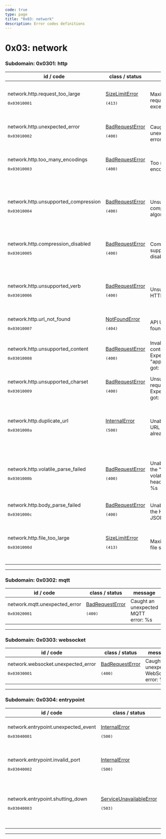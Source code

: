 ```yaml
---
code: true
type: page
title: "0x03: network"
description: Error codes definitions
---
```


[//]: # (This documentation is auto-generated)
[//]: # (If you need to update this page, execute: npm run doc-error-codes)

# 0x03: network



### Subdomain: 0x0301: http

| id / code | class / status | message | description |
| --------- | -------------- | --------| ----------- |
| network.http.request_too_large<br/><pre>0x03010001</pre>  | [SizeLimitError](/core/2/api/essentials/error-handling#sizelimiterror) <pre>(413)</pre> | Maximum HTTP request size exceeded. | The size of the request exceeds the server configured limit |
| network.http.unexpected_error<br/><pre>0x03010002</pre>  | [BadRequestError](/core/2/api/essentials/error-handling#badrequesterror) <pre>(400)</pre> | Caught an unexpected HTTP error: %s | Caught an unexpected HTTP parsing error |
| network.http.too_many_encodings<br/><pre>0x03010003</pre>  | [BadRequestError](/core/2/api/essentials/error-handling#badrequesterror) <pre>(400)</pre> | Too many encodings. | The number of encodings exceeds the server configured limit |
| network.http.unsupported_compression<br/><pre>0x03010004</pre>  | [BadRequestError](/core/2/api/essentials/error-handling#badrequesterror) <pre>(400)</pre> | Unsupported compression algorithm "%s". | The request has been compressed using an unsupported compression algorithm |
| network.http.compression_disabled<br/><pre>0x03010005</pre>  | [BadRequestError](/core/2/api/essentials/error-handling#badrequesterror) <pre>(400)</pre> | Compression support is disabled. | The server has been configured to refuse compressed requests |
| network.http.unsupported_verb<br/><pre>0x03010006</pre>  | [BadRequestError](/core/2/api/essentials/error-handling#badrequesterror) <pre>(400)</pre> | Unsupported HTTP verb "%s". | An HTTP request has been submitted using an unsupported verb |
| network.http.url_not_found<br/><pre>0x03010007</pre>  | [NotFoundError](/core/2/api/essentials/error-handling#notfounderror) <pre>(404)</pre> | API URL not found: %s. | API URL not found |
| network.http.unsupported_content<br/><pre>0x03010008</pre>  | [BadRequestError](/core/2/api/essentials/error-handling#badrequesterror) <pre>(400)</pre> | Invalid request content-type. Expected "application/json", got: "%s". | The content described in the content-type header is not supported |
| network.http.unsupported_charset<br/><pre>0x03010009</pre>  | [BadRequestError](/core/2/api/essentials/error-handling#badrequesterror) <pre>(400)</pre> | Unsupported request charset. Expected "utf-8", got: "%s". | Unsupported content charset |
| network.http.duplicate_url<br/><pre>0x0301000a</pre>  | [InternalError](/core/2/api/essentials/error-handling#internalerror) <pre>(500)</pre> | Unable to attach URL %s: this path already exists. | Triggered when an attempt is made to register a duplicate URL in the HTTP router |
| network.http.volatile_parse_failed<br/><pre>0x0301000b</pre>  | [BadRequestError](/core/2/api/essentials/error-handling#badrequesterror) <pre>(400)</pre> | Unable to convert the "x-kuzzle-volatile" HTTP header to JSON: %s | The x-kuzzle-volatile header received is not in JSON format |
| network.http.body_parse_failed<br/><pre>0x0301000c</pre>  | [BadRequestError](/core/2/api/essentials/error-handling#badrequesterror) <pre>(400)</pre> | Unable to convert the HTTP body to JSON: %s | The request body is not in JSON format |
| network.http.file_too_large<br/><pre>0x0301000d</pre>  | [SizeLimitError](/core/2/api/essentials/error-handling#sizelimiterror) <pre>(413)</pre> | Maximum HTTP file size exceeded | The submitted file exceeds the server configured limit |

---


### Subdomain: 0x0302: mqtt

| id / code | class / status | message | description |
| --------- | -------------- | --------| ----------- |
| network.mqtt.unexpected_error<br/><pre>0x03020001</pre>  | [BadRequestError](/core/2/api/essentials/error-handling#badrequesterror) <pre>(400)</pre> | Caught an unexpected MQTT error: %s | Caught an unexpected MQTT error |

---


### Subdomain: 0x0303: websocket

| id / code | class / status | message | description |
| --------- | -------------- | --------| ----------- |
| network.websocket.unexpected_error<br/><pre>0x03030001</pre>  | [BadRequestError](/core/2/api/essentials/error-handling#badrequesterror) <pre>(400)</pre> | Caught an unexpected WebSocket error: %s | Caught an unexpected WebSocket error |

---


### Subdomain: 0x0304: entrypoint

| id / code | class / status | message | description |
| --------- | -------------- | --------| ----------- |
| network.entrypoint.unexpected_event<br/><pre>0x03040001</pre>  | [InternalError](/core/2/api/essentials/error-handling#internalerror) <pre>(500)</pre> | Unexpected event received: %s. | Received an erroneous network event |
| network.entrypoint.invalid_port<br/><pre>0x03040002</pre>  | [InternalError](/core/2/api/essentials/error-handling#internalerror) <pre>(500)</pre> | Invalid network port number: %s. | Invalid network port |
| network.entrypoint.shutting_down<br/><pre>0x03040003</pre>  | [ServiceUnavailableError](/core/2/api/essentials/error-handling#serviceunavailableerror) <pre>(503)</pre> | Rejected: instance is shutting down | Request rejected because this instance is shutting down |

---
